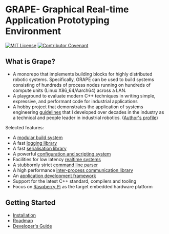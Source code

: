 # GRAPE- Graphical Real-time Application Prototyping Environment

[![MIT License](https://img.shields.io/badge/License-MIT-yellow.svg)](LICENSE)
[![Contributor Covenant](https://img.shields.io/badge/Contributor%20Covenant-2.1-4baaaa.svg)](./docs/CODE_OF_CONDUCT.md)

## What is Grape?

- A monorepo that implements building blocks for highly distributed robotic systems. Specifically, GRAPE can be used to build systems consisting of hundreds of process nodes running on hundreds of compute units (Linux X86_64/Aarch64) across a LAN.
- A playground to evaluate modern C++ techniques in writing simple, expressive, and performant code for industrial applications
- A hobby project that demonstrates the application of systems engineering [guidelines](https://github.com/cvilas/guidance) that I developed over decades in the industry as a technical and people leader in industrial robotics. ([Author's profile](https://cvilas.github.io/))

Selected features:

- A [modular build system](./gbs/README.md)
- A fast [logging library](./modules/common/log/README.md)
- A fast [serialisation library](./modules/common/serdes/README.md)
- A powerful [configuration and scripting system](./modules/common/script/README.md)
- Facilities for low latency [realtime systems](./modules/common/realtime/README.md)
- A stubbornly strict [command line parser](./modules/common/conio/README.md)
- A high performance [inter-process communication library](./modules/common/ipc/README.md)
- An [application development framework](./docs/howto/write_applications.md)
- Support for the latest C++ standard, compilers and tooling
- Focus on [Raspberry Pi](https://www.raspberrypi.com/) as the target embedded hardware platform

## Getting Started

- [Installation](docs/01_install.md)
- [Roadmap](docs/02_roadmap.md)
- [Developer's Guide](https://github.com/cvilas/guidance/blob/main/process/developer_guide.md)